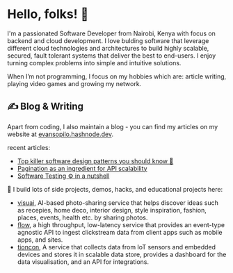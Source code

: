 # Hello, folks! 👋

I'm a passionated Software Developer from Nairobi, Kenya with focus on backend and cloud development. I love bulding software that leverage different cloud technologies and architectures to build highly scalable, secured, fault tolerant systems that deliver the best to end-users. 
I enjoy turning complex problems into simple and intuitive solutions.

When I’m not programming, I focus on my hobbies which are: article writing, playing video games and growing my network.

## &#x270d; Blog & Writing

Apart from coding, I also maintain a blog - you can find my articles on my website at [evansopilo.hashnode.dev](https://evansopilo.hashnode.dev).

recent articles:

<!-- BLOG-POST-LIST:START -->
- [Top killer software design patterns you should know 🚀](https://evansopilo.hashnode.dev/top-killer-software-design-patterns-you-should-know)
- [Pagination as an ingredient for API scalability](https://evansopilo.hashnode.dev/pagination-as-an-ingredient-for-api-scalability)
- [Software Testing ⚙ in a nutshell](https://evansopilo.hashnode.dev/software-testing-in-a-nutshell)
<!-- BLOG-POST-LIST:END -->

:telescope: I build lots of side projects, demos, hacks, and educational projects here:
- [visuai](https://github.com/evansopilo/visuai), AI-based photo-sharing service that helps discover ideas such as recepies, home deco, interior design, style inspiration, fashion, places, events, health etc. by sharing photos. 
- [flow](https://github.com/evansopilo/flow), a high throughput, low-latency service that provides an event-type agnostic API to ingest clickstream data from client apps such as mobile apps, and sites.
- [tioncon](https://github.com/evansopilo/tioncon), A service that collects data from IoT sensors and embedded devices and stores it in scalable data store, provides a dashboard for the data visualisation, and an API for integrations.  
